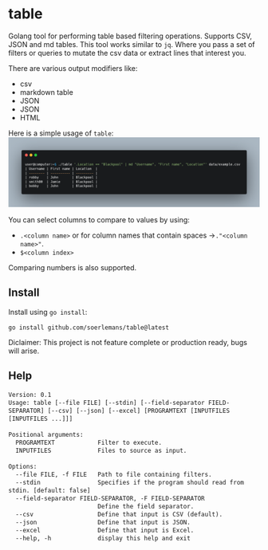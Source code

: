 # table
Golang tool for performing table based filtering operations. Supports CSV, JSON and md tables.
This tool works similar to `jq`.
Where you pass a set of filters or queries to mutate the csv data or extract lines that interest you.

There are various output modifiers like:
 - csv
 - markdown table
 - JSON
 - JSON
 - HTML

Here is a simple usage of `table`:
![Simple example usage](assets/table_usage_simple.png)

You can select columns to compare to values by using:
 - `.<column name>` or for column names that contain spaces ->`."<column name>"`.
 - `$<column index>` 

Comparing numbers is also supported.


## Install
Install using `go install`:
```
go install github.com/soerlemans/table@latest
```

Diclaimer: This project is not feature complete or production ready, bugs will arise.

## Help
```
Version: 0.1
Usage: table [--file FILE] [--stdin] [--field-separator FIELD-SEPARATOR] [--csv] [--json] [--excel] [PROGRAMTEXT [INPUTFILES [INPUTFILES ...]]]

Positional arguments:
  PROGRAMTEXT            Filter to execute.
  INPUTFILES             Files to source as input.

Options:
  --file FILE, -f FILE   Path to file containing filters.
  --stdin                Specifies if the program should read from stdin. [default: false]
  --field-separator FIELD-SEPARATOR, -F FIELD-SEPARATOR
                         Define the field separator.
  --csv                  Define that input is CSV (default).
  --json                 Define that input is JSON.
  --excel                Define that input is Excel.
  --help, -h             display this help and exit
```
